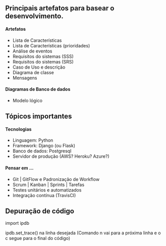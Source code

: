 ## Principais artefatos para basear o desenvolvimento.

#### Artefatos
- Lista de Características
- Lista de Características (prioridades)
- Análise de eventos
- Requisitos do sistemas (SSS)
- Requisitos do sistemas (SRS)
- Caso de Uso e descrição
- Diagrama de classe
- Mensagens

#### Diagramas de Banco de dados
- Modelo lógico

## Tópicos importantes
#### Tecnologias
- Linguagem: Python
- Framework: Django (ou Flask)
- Banco de dados: Postgresql
- Servidor de produção (AWS? Heroku? Azure?)

#### Pensar em ...
- Git | GitFlow e Padronização de Workflow
- Scrum | Kanban | Sprints | Tarefas
- Testes unitários e automatizados
- Integração contínua (TravisCI)


## Depuração de código
import ipdb

ipdb.set_trace() na linha desejada (Comando n vai para a próxima linha e o c segue para o final do código)